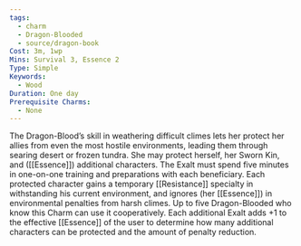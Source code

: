 ```yaml
---
tags:
  - charm
  - Dragon-Blooded
  - source/dragon-book
Cost: 3m, 1wp
Mins: Survival 3, Essence 2
Type: Simple
Keywords:
  - Wood
Duration: One day
Prerequisite Charms:
  - None
---
```

The Dragon-Blood’s skill in weathering difficult climes lets her protect her allies from even the most hostile environments, leading them through searing desert or frozen tundra. She may protect herself, her Sworn Kin, and ([[Essence]]) additional characters. The Exalt must spend five minutes in one-on-one training and preparations with each beneficiary. Each protected character gains a temporary [[Resistance]] specialty in withstanding his current environment, and ignores (her [[Essence]]) in environmental penalties from harsh climes. Up to five Dragon-Blooded who know this Charm can use it cooperatively. Each additional Exalt adds +1 to the effective [[Essence]] of the user to determine how many additional characters can be protected and the amount of penalty reduction.